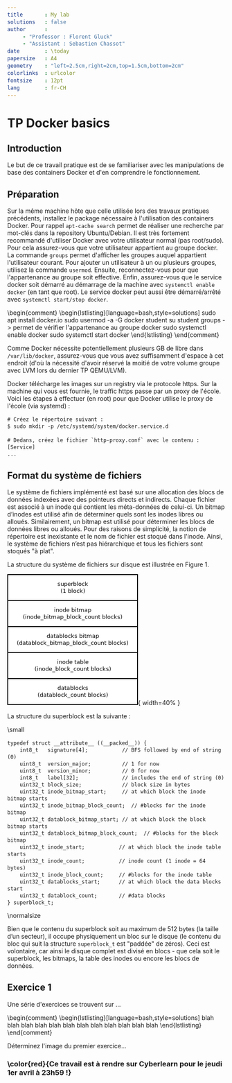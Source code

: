 ```yaml
---
title       : My lab
solutions   : false
author      :
     - "Professor : Florent Gluck"
     - "Assistant : Sebastien Chassot"
date        : \today
papersize   : A4
geometry    : "left=2.5cm,right=2cm,top=1.5cm,bottom=2cm"
colorlinks  : urlcolor
fontsize    : 12pt
lang        : fr-CH
---
```


<!--
Comments...
-->


# TP Docker basics

## Introduction

Le but de ce travail pratique est de se familiariser avec les manipulations de base des containers Docker et d'en comprendre le fonctionnement.

## Préparation

Sur la même machine hôte que celle utilisée lors des travaux pratiques précédents, installez le package nécessaire à l'utilisation des containers Docker. Pour rappel `apt-cache search` permet de réaliser une recherche par mot-clés dans la repository Ubuntu/Debian.
Il est très fortement recommandé d'utiliser Docker avec votre utilisateur normal (pas root/sudo). Pour cela assurez-vous que votre utilisateur appartient au groupe docker. La commande `groups` permet d'afficher les groupes auquel appartient l'utilisateur courant. Pour ajouter un utilisateur à un ou plusieurs groupes, utilisez la commande `usermod`. Ensuite, reconnectez-vous pour que l'appartenance au groupe soit effective.
Enfin, assurez-vous que le service docker soit démarré au démarrage de la machine avec `systemctl enable docker` (en tant que root). Le service docker peut aussi être démarré/arrêté avec `systemctl start/stop docker`.

\begin{comment}
\begin{lstlisting}[language=bash,style=solutions]
sudo apt install docker.io
sudo usermod -a -G docker student
su student
groups -> permet de vérifier l'appartenance au groupe docker
sudo systemctl enable docker
sudo systemctl start docker
\end{lstlisting}
\end{comment}

Comme Docker nécessite potentiellement plusieurs GB de libre dans `/var/lib/docker`, assurez-vous que vous avez suffisamment d'espace à cet endroit (d'où la nécessité d'avoir réservé la moitié de votre volume groupe avec LVM lors du dernier TP QEMU/LVM).

Docker télécharge les images sur un registry via le protocole https. Sur la machine qui vous est fournie, le traffic https passe par un proxy de l'école. Voici les étapes à effectuer (en root) pour que Docker utilise le proxy de l'école (via systemd) :

```
# Créez le répertoire suivant :
$ sudo mkdir -p /etc/systemd/system/docker.service.d

# Dedans, créez le fichier `http-proxy.conf` avec le contenu :
[Service]
...
```

## Format du système de fichiers

Le système de fichiers implémenté est basé sur une allocation des blocs de données indexées avec des pointeurs directs et indirects. Chaque fichier est associé à un inode qui contient les méta-données de celui-ci. Un bitmap d’inodes est utilisé afin de déterminer quels sont les inodes libres ou alloués. Similairement, un bitmap est utilisé pour déterminer les blocs de données libres ou alloués. Pour des raisons de simplicité, la notion de répertoire est inexistante et le nom de fichier est stoqué dans l'inode. Ainsi, le système de fichiers n’est pas hiérarchique et tous les fichiers sont stoqués "à plat".

La structure du système de fichiers sur disque est illustrée en Figure 1.

![Structure du système de fichiers sur disque](images/fs.png){ width=40% }

La structure du superblock est la suivante :

\small
```
typedef struct __attribute__ ((__packed__)) {
	int8_t   signature[4];           // BFS followed by end of string (0)
	uint8_t  version_major;          // 1 for now
	uint8_t  version_minor;          // 0 for now
	int8_t   label[32];              // includes the end of string (0)
	uint32_t block_size;             // block size in bytes	
	uint32_t inode_bitmap_start;     // at which block the inode bitmap starts
	uint32_t inode_bitmap_block_count;  // #blocks for the inode bitmap
	uint32_t datablock_bitmap_start; // at which block the block bitmap starts
	uint32_t datablock_bitmap_block_count;  // #blocks for the block bitmap
	uint32_t inode_start;           // at which block the inode table starts
	uint32_t inode_count;           // inode count (1 inode = 64 bytes)
	uint32_t inode_block_count;     // #blocks for the inode table
	uint32_t datablocks_start;      // at which block the data blocks start
	uint32_t datablock_count;       // #data blocks
} superblock_t;
```
\normalsize

Bien que le contenu du superblock soit au maximum de 512 bytes (la taille d’un secteur), il occupe physiquement un bloc sur le disque (le contenu du bloc qui suit la structure `superblock_t` est "paddée" de zéros). Ceci est volontaire, car ainsi le disque complet est divisé en blocs - que cela soit le superblock, les bitmaps, la table des inodes ou encore les blocs de données.

## Exercice 1

Une série d'exercices se trouvent sur ...

\begin{comment}
\begin{lstlisting}[language=bash,style=solutions]
blah blah blah
blah blah blah
blah blah blah
blah blah blah
\end{lstlisting}
\end{comment}

Déterminez l'image du premier exercice...

### \color{red}{Ce travail est à rendre sur Cyberlearn pour le jeudi 1er avril à 23h59 !}